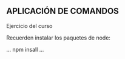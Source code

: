 ## APLICACIÓN DE COMANDOS

Ejercicio del curso


Recuerden instalar los paquetes de node:

...
npm insall
...
